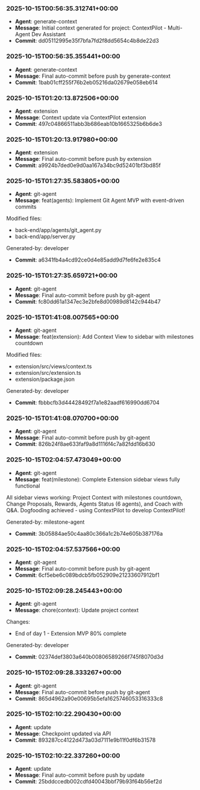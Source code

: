 
### 2025-10-15T00:56:35.312741+00:00
- **Agent**: generate-context
- **Message**: Initial context generated for project: ContextPilot - Multi-Agent Dev Assistant
- **Commit**: dd05112995e35f7bfa7fd2f8dd5654c4b8de22d3

### 2025-10-15T00:56:35.355441+00:00
- **Agent**: generate-context
- **Message**: Final auto-commit before push by generate-context
- **Commit**: 1bab01cff255f76b2eb05216da02679e058eb614

### 2025-10-15T01:20:13.872506+00:00
- **Agent**: extension
- **Message**: Context update via ContextPilot extension
- **Commit**: 497c04866511abb3b686eab10b1665325b6b6de3

### 2025-10-15T01:20:13.917980+00:00
- **Agent**: extension
- **Message**: Final auto-commit before push by extension
- **Commit**: a9924b7ded0e9d0aa167a34bc9d52401bf3bd85f

### 2025-10-15T01:27:35.583805+00:00
- **Agent**: git-agent
- **Message**: feat(agents): Implement Git Agent MVP with event-driven commits

Modified files:
- back-end/app/agents/git_agent.py
- back-end/app/server.py

Generated-by: developer
- **Commit**: a6341fb4a4cd92ce0d4e85add9d7fe6fe2e835c4

### 2025-10-15T01:27:35.659721+00:00
- **Agent**: git-agent
- **Message**: Final auto-commit before push by git-agent
- **Commit**: fc80dd61a1347ec3e2bfe8d00989d8142c944b47

### 2025-10-15T01:41:08.007565+00:00
- **Agent**: git-agent
- **Message**: feat(extension): Add Context View to sidebar with milestones countdown

Modified files:
- extension/src/views/context.ts
- extension/src/extension.ts
- extension/package.json

Generated-by: developer
- **Commit**: fbbbcfb3d44428492f7a1e82aadf616990dd6704

### 2025-10-15T01:41:08.070700+00:00
- **Agent**: git-agent
- **Message**: Final auto-commit before push by git-agent
- **Commit**: 826b24f8ae633faf9a8d1116f4c7a82fdd16b630

### 2025-10-15T02:04:57.473049+00:00
- **Agent**: git-agent
- **Message**: feat(milestone): Complete Extension sidebar views fully functional

All sidebar views working: Project Context with milestones countdown, Change Proposals, Rewards, Agents Status (6 agents), and Coach with Q&A. Dogfooding achieved - using ContextPilot to develop ContextPilot!

Generated-by: milestone-agent
- **Commit**: 3b05884ae50c4aa80c366a1c2b74e605b387176a

### 2025-10-15T02:04:57.537566+00:00
- **Agent**: git-agent
- **Message**: Final auto-commit before push by git-agent
- **Commit**: 6cf5ebe6c089bdcb5fb052909e21233607912bf1

### 2025-10-15T02:09:28.245443+00:00
- **Agent**: git-agent
- **Message**: chore(context): Update project context

Changes:
- End of day 1 - Extension MVP 80% complete

Generated-by: developer
- **Commit**: 02374def3803a640b00806589266f745f8070d3d

### 2025-10-15T02:09:28.333267+00:00
- **Agent**: git-agent
- **Message**: Final auto-commit before push by git-agent
- **Commit**: 865d4962a90e00695b5efa1625746053316333c8

### 2025-10-15T02:10:22.290430+00:00
- **Agent**: update
- **Message**: Checkpoint updated via API
- **Commit**: 893287cc4122d473a03d7111e9b11f0df6b31578

### 2025-10-15T02:10:22.337260+00:00
- **Agent**: update
- **Message**: Final auto-commit before push by update
- **Commit**: 25bddccedb002cdfd40043bbf79b93f64b56ef2d
